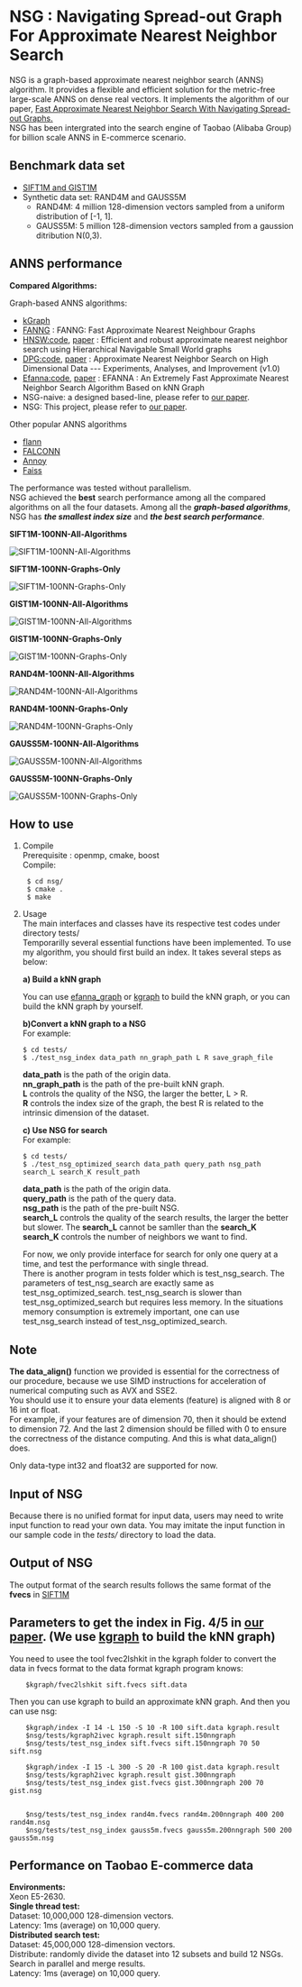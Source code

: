 NSG : Navigating Spread-out Graph For Approximate Nearest Neighbor Search
======
NSG is a graph-based approximate nearest neighbor search (ANNS) algorithm. It provides a flexible and efficient solution for the metric-free large-scale ANNS on dense real vectors. It implements the algorithm of our paper, [Fast Approximate Nearest Neighbor Search With Navigating Spread-out Graphs.](https://arxiv.org/abs/1707.00143)   
NSG has been intergrated into the search engine of Taobao (Alibaba Group) for billion scale ANNS in E-commerce scenario.   

Benchmark data set
------
* [SIFT1M and GIST1M](http://corpus-texmex.irisa.fr/)    
* Synthetic data set: RAND4M and GAUSS5M
	* RAND4M: 4 million 128-dimension vectors sampled from a uniform distribution of [-1, 1].
	* GAUSS5M: 5 million 128-dimension vectors sampled from a gaussion ditribution N(0,3).   


ANNS performance
------

**Compared Algorithms:**    

Graph-based ANNS algorithms:
* [kGraph](http://www.kgraph.org)  
* [FANNG](https://pdfs.semanticscholar.org/9ea6/5687a21c869fce7ecf17ca25ffcadbf77d69.pdf) : FANNG: Fast Approximate Nearest Neighbour Graphs     
* [HNSW:code](https://github.com/searchivarius/nmslib),  [paper](https://arxiv.org/abs/1603.09320) : Efficient and robust approximate nearest neighbor search using Hierarchical Navigable Small World graphs      
* [DPG:code](https://github.com/DBWangGroupUNSW/nns_benchmark),  [paper](https://arxiv.org/abs/1610.02455) : Approximate Nearest Neighbor Search on High Dimensional Data --- Experiments, Analyses, and Improvement (v1.0)     
* [Efanna:code](https://github.com/fc731097343/efanna),  [paper](https://arxiv.org/abs/1609.07228) : EFANNA : An Extremely Fast Approximate Nearest Neighbor Search Algorithm Based on kNN Graph       
* NSG-naive: a designed based-line, please refer to [our paper](https://arxiv.org/abs/1707.00143).     
* NSG: This project, please refer to [our paper](https://arxiv.org/abs/1707.00143). 

Other popular ANNS algorithms
* [flann](http://www.cs.ubc.ca/research/flann/)       
* [FALCONN](https://github.com/FALCONN-LIB/FALCONN)      
* [Annoy](https://github.com/spotify/annoy)     
* [Faiss](https://github.com/facebookresearch/faiss)    

The performance was tested without parallelism.    
NSG achieved the **best** search performance among all the compared algorithms on all the four datasets.
Among all the ***graph-based algorithms***, NSG has ***the smallest index size*** and ***the best search performance***.  


**SIFT1M-100NN-All-Algorithms**

![SIFT1M-100NN-All-Algorithms](figures/siftall.png)

**SIFT1M-100NN-Graphs-Only**    

![SIFT1M-100NN-Graphs-Only](figures/sift_graph.png)    

**GIST1M-100NN-All-Algorithms**      

![GIST1M-100NN-All-Algorithms](figures/gistall.png)    

**GIST1M-100NN-Graphs-Only**    

![GIST1M-100NN-Graphs-Only](figures/gist_graph.png)   

**RAND4M-100NN-All-Algorithms**      

![RAND4M-100NN-All-Algorithms](figures/randall.png)    

**RAND4M-100NN-Graphs-Only**    

![RAND4M-100NN-Graphs-Only](figures/rand_graph.png)   

**GAUSS5M-100NN-All-Algorithms**      

![GAUSS5M-100NN-All-Algorithms](figures/gaussall.png)    

**GAUSS5M-100NN-Graphs-Only**    

![GAUSS5M-100NN-Graphs-Only](figures/gauss_graph.png)   

How to use
------
1. Compile    
	Prerequisite : openmp, cmake, boost    
	Compile:   
	
		$ cd nsg/     
		$ cmake .   
		$ make    
		
	
2. Usage      
	The main interfaces and classes have its respective test codes under directory tests/      
	Temporarilly several essential functions have been implemented. To use my algorithm, you should first build an index. It takes several steps as below:    
     
	**a) Build a kNN graph**    
   
    You can use [efanna\_graph](https://github.com/ZJULearning/efanna\_graph) or [kgraph](https://github.com/aaalgo/kgraph) to build the kNN graph, or you can build the kNN graph by yourself.
    	
    **b)Convert a kNN graph to a NSG**        
	For example:  
	```
	$ cd tests/ 	 
	$ ./test_nsg_index data_path nn_graph_path L R save_graph_file     
	```
	**data\_path** is the path of the origin data.    
	**nn\_graph\_path** is the path of the pre-built kNN graph.      
	**L** controls the quality of the NSG, the larger the better, L > R.       
	**R** controls the index size of the graph, the best R is related to the intrinsic dimension of the dataset.   
	
    **c) Use NSG for search**     
	For example:     
	```
	$ cd tests/
	$ ./test_nsg_optimized_search data_path query_path nsg_path search_L search_K result_path    
	```
	**data\_path** is the path of the origin data.     
	**query\_path** is the path of the query data.      
	**nsg\_path** is the path of the pre-built NSG.    
	**search\_L** controls the quality of the search results, the larger the better but slower. The **search_L** cannot be samller than the **search_K**  
	**search\_K** controls the number of neighbors we want to find.      

    For now, we only provide interface for search for only one query at a time, and test the performance with single thread.     
	There is another program in tests folder which is test_nsg_search. The parameters of test_nsg_search are exactly same as test_nsg_optimized_search. 
    test_nsg_search is slower than test_nsg_optimized_search but requires less memory. In the situations memory consumption is extremely important, one can use test_nsg_search instead of test_nsg_optimized_search.

Note    
------
**The data\_align()** function we provided is essential for the correctness of our procedure, because we use SIMD instructions for acceleration of numerical computing such as AVX and SSE2.     
You should use it to ensure your data elements (feature) is aligned with 8 or 16 int or float.     
For example, if your features are of dimension 70, then it should be extend to dimension 72. And the last 2 dimension should be filled with 0 to ensure the correctness of the distance computing. And this is what data\_align() does.    

Only data-type int32 and float32 are supported for now.     

Input of NSG
------
Because there is no unified format for input data, users may need to write input function to read your own data. You may imitate the input function in our sample code in the *tests/* directory to load the data.     

Output of NSG
------
The output format of the search results follows the same format of the **fvecs** in [SIFT1M](http://corpus-texmex.irisa.fr/)     

Parameters to get the index in Fig. 4/5 in [our paper](https://arxiv.org/abs/1707.00143). (We use [kgraph](https://github.com/aaalgo/kgraph) to build the kNN graph)      
------

You need to usee the tool fvec2lshkit in the kgraph folder to convert the data in fvecs format to the data format kgraph program knows:

        $kgraph/fvec2lshkit sift.fvecs sift.data

Then you can use kgraph to build an approximate kNN graph. And then you can use nsg:
		
        $kgraph/index -I 14 -L 150 -S 10 -R 100 sift.data kgraph.result     
        $nsg/tests/kgraph2ivec kgraph.result sift.150nngraph
        $nsg/tests/test_nsg_index sift.fvecs sift.150nngraph 70 50 sift.nsg   

        $kgraph/index -I 15 -L 300 -S 20 -R 100 gist.data kgraph.result     
        $nsg/tests/kgraph2ivec kgraph.result gist.300nngraph
        $nsg/tests/test_nsg_index gist.fvecs gist.300nngraph 200 70 gist.nsg  
		
	
        $nsg/tests/test_nsg_index rand4m.fvecs rand4m.200nngraph 400 200 rand4m.nsg        
        $nsg/tests/test_nsg_index gauss5m.fvecs gauss5m.200nngraph 500 200 gauss5m.nsg   
		

Performance on Taobao E-commerce data
------
**Environments:**   
Xeon E5-2630.      
**Single thread test:**    
Dataset:  10,000,000 128-dimension vectors.     
Latency:  1ms (average) on 10,000 query.   
**Distributed search test:**     
Dataset:  45,000,000 128-dimension vectors.  
Distribute:  randomly divide the dataset into 12 subsets and build 12 NSGs. Search in parallel and merge results.     
Latency:  1ms (average) on 10,000 query.        

